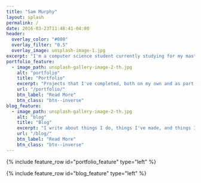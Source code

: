 ```yaml
---
title: "Sam Murphy"
layout: splash
permalink: /
date: 2016-03-23T11:48:41-04:00
header:
  overlay_color: "#000"
  overlay_filter: "0.5"
  overlay_image: unsplash-image-1.jpg
excerpt: "I'm a computer science student currently studying for my masters degree at the university of hull. Once completed, I hope to pursue a career in game development."
portfolio_feature:
  - image_path: unsplash-gallery-image-2-th.jpg
    alt: "portfolio"
    title: "Portfolio"
    excerpt: "Projects that I've completed, both on my own and as part of a larger team."
    url: "/portfolio/"
    btn_label: "Read More"
    btn_class: "btn--inverse"
blog_feature:
  - image_path: unsplash-gallery-image-2-th.jpg
    alt: "blog"
    title: "Blog"
    excerpt: "I write about things I do, things I've made, and things I'm interested in."
    url: "/blog/"
    btn_label: "Read More"
    btn_class: "btn--inverse"
---
```


{% include feature_row id="portfolio_feature" type="left" %}

{% include feature_row id="blog_feature" type="left" %}
